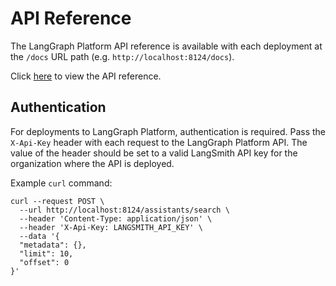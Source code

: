 # API Reference

The LangGraph Platform API reference is available with each deployment at the `/docs` URL path (e.g. `http://localhost:8124/docs`).

Click <a href="/langgraph/cloud/reference/api/api_ref.html" target="_blank">here</a> to view the API reference.

## Authentication

For deployments to LangGraph Platform, authentication is required. Pass the `X-Api-Key` header with each request to the LangGraph Platform API. The value of the header should be set to a valid LangSmith API key for the organization where the API is deployed.

Example `curl` command:
```shell
curl --request POST \
  --url http://localhost:8124/assistants/search \
  --header 'Content-Type: application/json' \
  --header 'X-Api-Key: LANGSMITH_API_KEY' \
  --data '{
  "metadata": {},
  "limit": 10,
  "offset": 0
}'  
```
